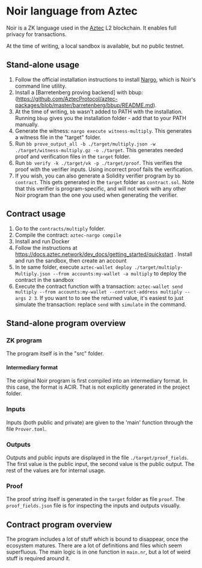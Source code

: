 # Noir language from Aztec

Noir is a ZK language used in the [Aztec](https://aztec.network/) L2 blockchain. It enables full privacy for transactions.

At the time of writing, a local sandbox is available, but no public testnet.

## Stand-alone usage

1. Follow the official installation instructions to install [Nargo](https://noir-lang.org/docs/getting_started/installation/), which is Noir's command line utility.
1. Install a [Barretenberg proving backend] with bbup: (https://github.com/AztecProtocol/aztec-packages/blob/master/barretenberg/bbup/README.md).
1. At the time of writing, `bb` wasn't added to PATH with the installation. Running `bbup` gives you the installation folder - add that to your PATH manually.
1. Generate the witness: `nargo execute witness-multiply`. This generates a witness file in the "target" folder.
1. Run `bb prove_output_all -b ./target/multiply.json -w ./target/witness-multiply.gz -o ./target`. This generates needed proof and verification files in the `target` folder.
1. Run `bb verify -k ./target/vk -p ./target/proof`. This verifies the proof with the verifier inputs. Using incorrect proof fails the verification.
1. If you wish, you can also generate a Solidity verifier program by `bb contract`. This gets generated in the `target` folder as `contract.sol`. Note that this verifier is program-specific, and will not work with any other Noir program than the one you used when generating the verifier.

## Contract usage

1. Go to the `contracts/multiply` folder.
1. Compile the contract: `aztec-nargo compile`
1. Install and run Docker
1. Follow the instructions at https://docs.aztec.network/dev_docs/getting_started/quickstart . Install and run the sandbox, then create an account 
1. In te same folder, execute `aztec-wallet deploy ./target/multiply-Multiply.json --from accounts:my-wallet -a multiply` to deploy the contract in the sandbox
1. Execute the contract function with a transaction: `aztec-wallet send multiply --from accounts:my-wallet --contract-address multiply --args 2 3`. If you want to to see the returned value, it's easiest to just simulate the transaction: replace `send` with `simulate` in the command.


## Stand-alone program overview

### ZK program

The program itself is in the "src" folder.

#### Intermediary format

The original Noir program is first compiled into an intermediary format. In this case, the format is ACIR. That is not explicitly generated in the project folder.

### Inputs

Inputs (both public and private) are given to the 'main' function through the file `Prover.toml`.

### Outputs

Outputs and public inputs are displayed in the file `./target/proof_fields`. The first value is the public input, the second value is the public output. The rest of the values are for internal usage.

### Proof

The proof string itself is generated in the `target` folder as file `proof`. The `proof_fields.json` file is for inspecting the inputs and outputs visually.

## Contract program overview

The program includes a lot of stuff which is bound to disappear, once the ecosystem matures. There are a lot of definitions and files which seem superfluous. The main logic is in one function in `main.nr`, but a lot of weird stuff is required around it.
